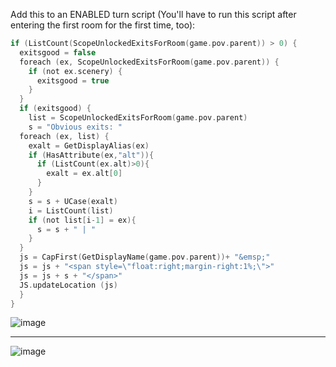 Add this to an ENABLED turn script (You'll have to run this script after entering the first room for the first time, too):


```c
if (ListCount(ScopeUnlockedExitsForRoom(game.pov.parent)) > 0) {
  exitsgood = false
  foreach (ex, ScopeUnlockedExitsForRoom(game.pov.parent)) {
    if (not ex.scenery) {
      exitsgood = true
    }
  }
  if (exitsgood) {
    list = ScopeUnlockedExitsForRoom(game.pov.parent)
    s = "Obvious exits: "
  foreach (ex, list) {
    exalt = GetDisplayAlias(ex)
    if (HasAttribute(ex,"alt")){
      if (ListCount(ex.alt)>0){
        exalt = ex.alt[0]
      }
    }
    s = s + UCase(exalt)
    i = ListCount(list)
    if (not list[i-1] = ex){
      s = s + " | "
    }
  }
  js = CapFirst(GetDisplayName(game.pov.parent))+ "&emsp;"
  js = js + "<span style=\"float:right;margin-right:1%;\">"
  js = js + s + "</span>"
  JS.updateLocation (js)
  }
}
```

![image](https://user-images.githubusercontent.com/30656341/38766251-cfddd0f0-3f94-11e8-8315-9ce9de0d1d1b.png)

---
![image](https://user-images.githubusercontent.com/30656341/38766284-3ed09ad8-3f95-11e8-8680-0cc88971b8a7.png)